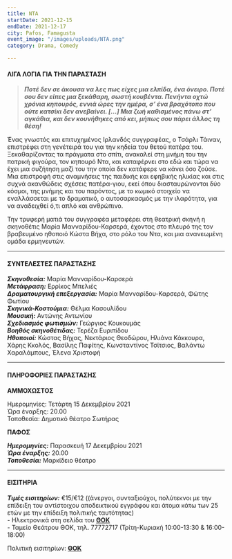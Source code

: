 ```yaml
---
title: ΝΤΑ
startDate: 2021-12-15
endDate: 2021-12-17
city: Pafos, Famagusta
event_image: "/images/uploads/ΝΤΑ.png"
category: Drama, Comedy

---
```

#### ΛΙΓΑ ΛΟΓΙΑ ΓΙΑ ΤΗΝ ΠΑΡΑΣΤΑΣΗ

> **_Ποτέ δεν σε άκουσα να λες πως είχες μια ελπίδα, ένα όνειρο. Ποτέ σου δεν είπες μια ξεκάθαρη, σωστή κουβέντα. Πενήντα οχτώ χρόνια κηπουρός, εννιά ώρες την ημέρα, σ’ ένα βραχότοπο που ούτε κατσίκι δεν ανεβαίνει. \[…\] Μια ζωή καθισμένος πάνω στ’ αγκάθια, και δεν κουνήθηκες από κει, μήπως σου πάρει άλλος τη θέση!_**

Ένας γνωστός και επιτυχημένος Ιρλανδός συγγραφέας, ο Τσάρλι Τάιναν, επιστρέφει στη γενέτειρά του για την κηδεία του θετού πατέρα του. Ξεκαθαρίζοντας τα πράγματα στο σπίτι, ανακαλεί στη μνήμη του την πατρική φιγούρα, τον κηπουρό Ντα, και καταφέρνει στο εδώ και τώρα να έχει μια συζήτηση μαζί του την οποία δεν κατάφερε να κάνει όσο ζούσε. Μια επιστροφή στις αναμνήσεις της παιδικής και εφηβικής ηλικίας και στις συχνά ακανθώδεις σχέσεις πατέρα-γιου, εκεί όπου διασταυρώνονται δύο κόσμοι, της μνήμης και του παρόντος, με το κωμικό στοιχείο να εναλλάσσεται με το δραματικό, ο αυτοσαρκασμός με την ιλαρότητα, για να αναδειχθεί ό,τι απλό και ανθρώπινο.

Την τρυφερή ματιά του συγγραφέα μεταφέρει στη θεατρική σκηνή η σκηνοθέτις Μαρία Μανναρίδου-Καρσερά, έχοντας στο πλευρό της τον βραβευμένο ηθοποιό Κώστα Βήχα, στο ρόλο του Ντα, και μια ανανεωμένη ομάδα ερμηνευτών.

***

#### ΣΥΝΤΕΛΕΣΤΕΣ ΠΑΡΑΣΤΑΣΗΣ

**_Σκηνοθεσία:_** Μαρία Μανναρίδου-Καρσερά  
**_Μετάφραση:_** Ερρίκος Μπελιές  
**_Δραματουργική επεξεργασία:_** Μαρία Μανναρίδου-Καρσερά, Φώτης Φωτίου  
**_Σκηνικά-Κοστούμια:_** Θέλμα Κασουλίδου  
**_Μουσική:_** Αντώνης Αντωνίου  
**_Σχεδιασμός φωτισμών:_** Γεώργιος Κουκουμάς  
**_Βοηθός σκηνοθέτιδας:_** Τερέζα Ευριπίδου  
**_Ηθοποιοί:_** Κώστας Βήχας, Νεκτάριος Θεοδώρου, Ηλιάνα Κάκκουρα, Χάρης Κκολός, Βασίλης Παφίτης, Κωνσταντίνος Τσίτσιος, Βαλάντω Χαραλάμπους, Έλενα Χριστοφή

***

#### ΠΛΗΡΟΦΟΡΙΕΣ ΠΑΡΑΣΤΑΣΗΣ

**ΑΜΜΟΧΩΣΤΟΣ**

Ημερομηνίες: Τετάρτη 15 Δεκεμβρίου 2021  
Ώρα έναρξης: 20.00  
Τοποθεσία: Δημοτικό θέατρο Σωτήρας

**ΠΑΦΟΣ**

**_Ημερομηνίες:_** Παρασκευή 17 Δεκεμβρίου 2021  
**_Ώρα έναρξης:_** 20.00  
**_Τοποθεσία:_** Μαρκίδειο θέατρο

***

#### ΕΙΣΙΤΗΡΙΑ

**_Τιμές εισιτηρίων:_** €15/€12 ((άνεργοι, συνταξιούχοι, πολύτεκνοι με την επίδειξη του αντίστοιχου αποδεικτικού εγγράφου και άτομα κάτω των 25 ετών με την επίδειξη πολιτικής ταυτότητας)  
\- Ηλεκτρονικά στη σελίδα του [**ΘΟΚ**](https://www.thoc.org.cy/event/nta,4683,1304,el,shows "https://www.thoc.org.cy/event/nta,4683,1304,el,shows")  
\- Ταμείο Θεάτρου ΘΟΚ, τηλ. 77772717 (Τρίτη-Κυριακή 10:00-13:30 & 16:00-18:00)

Πολιτική εισιτηρίων: [**ΘΟΚ**](https://www.thoc.org.cy/news-item/politiki-eisitirion,2700,0,el "https://www.thoc.org.cy/news-item/politiki-eisitirion,2700,0,el")